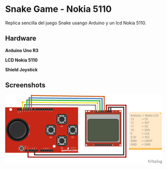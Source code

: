 # Snake Game - Nokia 5110

Replica sencilla del juego Snake usango Arduino y un lcd Nokia 5110.



## Hardware

**Arduino Uno R3**

**LCD Nokia 5110**

**Shield Joystick**

## Screenshots

![App Screenshot](https://github.com/julandrod/Nokia-5110-Snake/blob/master/snake-arduino.jpg?raw=true)

